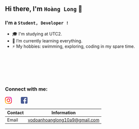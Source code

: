 ## Hi there, I'm `Hoàng Long` 👋



### I'm a `Student, Developer !` 
- 🎓 I'm studying at UTC2.
- 🌱 I’m currently learning everything.
- ⚡ My hobbies: swimming, exploring, coding in my spare time.
<br />
<p align="center"> <img src="https://github-readme-stats.vercel.app/api?username=vodoanhoanglong&show_icons=true&theme=gotham" alt="" />
<br />
<p align="center"> <img src="https://github-readme-stats.vercel.app/api/top-langs/?username=vodoanhoanglong&show_icons=true&theme=gotham" alt="" />
<br />
  
### Connect with me:
[<img align="left" alt="vodoanhoanglong | Instagram" width="22px" src="./icon/instagram.png" />][instagram]
[<img align="lef" style="margin-left: 30px" alt="vodoanhoanglong | Facebook" width="22px" src="./icon/facebook.png" />][facebook]

[instagram]: https://www.instagram.com/vdhglg/
[facebook]: http://www.facebook.com/hoanglong.vodoan/

| Contact | Information |
|---------|-------------|
| Email   | vodoanhoanglong10a9@gmail.com|
